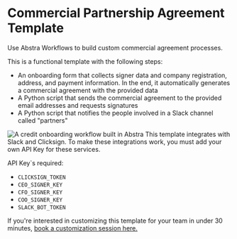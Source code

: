 # Commercial Partnership Agreement Template

Use Abstra Workflows to build custom commercial agreement processes.

This is a functional template with the following steps:

- An onboarding form that collects signer data and company registration, address, and payment information. In the end, it automatically generates a commercial agreement with the provided data
- A Python script that sends the commercial agreement to the provided email addresses and requests signatures
- A Python script that notifies the people involved in a Slack channel called "partners"

![A credit onboarding workflow built in Abstra](https://github.com/user-attachments/assets/9cbcfdf7-9308-432b-a7d2-3079d814354a)
This template integrates with Slack and Clicksign. To make these integrations work, you must add your own API Key for these services.

API Key`s required:

- `CLICKSIGN_TOKEN`
- `CEO_SIGNER_KEY`
- `CFO_SIGNER_KEY`
- `COO_SIGNER_KEY`
- `SLACK_BOT_TOKEN`
  
If you're interested in customizing this template for your team in under 30 minutes, [book a customization session here.](https://meet.abstra.app/sophia-solo?url=github-template-credit-onboarding)
